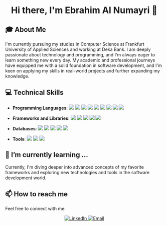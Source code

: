 <h1 align="center">Hi there, I'm Ebrahim Al Numayri 👋</h1>

## 🎓 About Me

I'm currently pursuing my studies in Computer Science at Frankfurt University of Applied Sciences and working at Deka Bank. I am deeply passionate about technology and programming, and I'm always eager to learn something new every day. My academic and professional journeys have equipped me with a solid foundation in software development, and I'm keen on applying my skills in real-world projects and further expanding my knowledge.

## 💻 Technical Skills

- **Programming Languages**:
  [![](https://img.shields.io/badge/HTML5-E34F26?style=flat-square&logo=html5&logoColor=white)](https://developer.mozilla.org/en-US/docs/Web/Guide/HTML/HTML5)
  [![](https://img.shields.io/badge/CSS3-1572B6?style=flat-square&logo=css3&logoColor=white)](https://developer.mozilla.org/en-US/docs/Web/CSS)
  [![](https://img.shields.io/badge/JavaScript-F7DF1E?style=flat-square&logo=javascript&logoColor=black)](https://developer.mozilla.org/en-US/docs/Web/JavaScript)
  [![](https://img.shields.io/badge/TypeScript-007ACC?style=flat-square&logo=typescript&logoColor=white)](https://www.typescriptlang.org/)
  [![](https://img.shields.io/badge/Java-ED8B00?style=flat-square&logo=java&logoColor=white)](https://www.java.com/)
  [![](https://img.shields.io/badge/Python-3776AB?style=flat-square&logo=python&logoColor=white)](https://www.python.org/)
  [![](https://img.shields.io/badge/C-A8B9CC?style=flat-square&logo=c&logoColor=black)](https://en.wikipedia.org/wiki/C_(programming_language))
  [![](https://img.shields.io/badge/C++-00599C?style=flat-square&logo=cplusplus&logoColor=white)](https://isocpp.org/)
  [![](https://img.shields.io/badge/PowerShell-5391FE?style=flat-square&logo=powershell&logoColor=white)](https://docs.microsoft.com/en-us/powershell/)

- **Frameworks and Libraries**:
  [![](https://img.shields.io/badge/Node.js-339933?style=flat-square&logo=nodedotjs&logoColor=white)](https://nodejs.org/)
  [![](https://img.shields.io/badge/Spring_Boot-6DB33F?style=flat-square&logo=spring-boot&logoColor=white)](https://spring.io/projects/spring-boot)
  [![](https://img.shields.io/badge/React-20232A?style=flat-square&logo=react&logoColor=61DAFB)](https://reactjs.org/)
  [![](https://img.shields.io/badge/Angular-DD0031?style=flat-square&logo=angular&logoColor=white)](https://angular.io/)
  [![](https://img.shields.io/badge/Bootstrap-563D7C?style=flat-square&logo=bootstrap&logoColor=white)](https://getbootstrap.com/)

- **Databases**:
  [![](https://img.shields.io/badge/MySQL-00000F?style=flat-square&logo=mysql&logoColor=white)](https://www.mysql.com/)
  [![](https://img.shields.io/badge/Oracle-F80000?style=flat-square&logo=oracle&logoColor=black)](https://www.oracle.com/database/)
  [![](https://img.shields.io/badge/Firebase-FFCA28?style=flat-square&logo=firebase&logoColor=black)](https://firebase.google.com/)
  [![](https://img.shields.io/badge/PostgreSQL-316192?style=flat-square&logo=postgresql&logoColor=white)](https://www.postgresql.org/)
  [![](https://img.shields.io/badge/MongoDB-47A248?style=flat-square&logo=mongodb&logoColor=white)](https://www.mongodb.com/)

- **Tools**:
  [![](https://img.shields.io/badge/Git-F05032?style=flat-square&logo=git&logoColor=white)](https://git-scm.com/)
  [![](https://img.shields.io/badge/Adobe-FF0000?style=flat-square&logo=adobe&logoColor=white)](https://www.adobe.com/)
  [![](https://img.shields.io/badge/Jira-0052CC?style=flat-square&logo=jira&logoColor=white)](https://www.atlassian.com/software/jira)


## 🌱 I’m currently learning ...

Currently, I'm diving deeper into advanced concepts of my favorite frameworks and exploring new technologies and tools in the software development world.

## 📫 How to reach me

Feel free to connect with me:

<p align="center">
  <a href="https://www.linkedin.com/in/ebrahim-al-numayri">
    <img src="https://img.shields.io/badge/-LinkedIn-%230077B5?style=for-the-badge&logo=linkedin&logoColor=white" alt="LinkedIn">
  </a>
  <a href="mailto:e.alnumayri@gmail.com">
    <img src="https://img.shields.io/badge/-Email-D14836?style=for-the-badge&logo=gmail&logoColor=white" alt="Email">
  </a>
</p>
